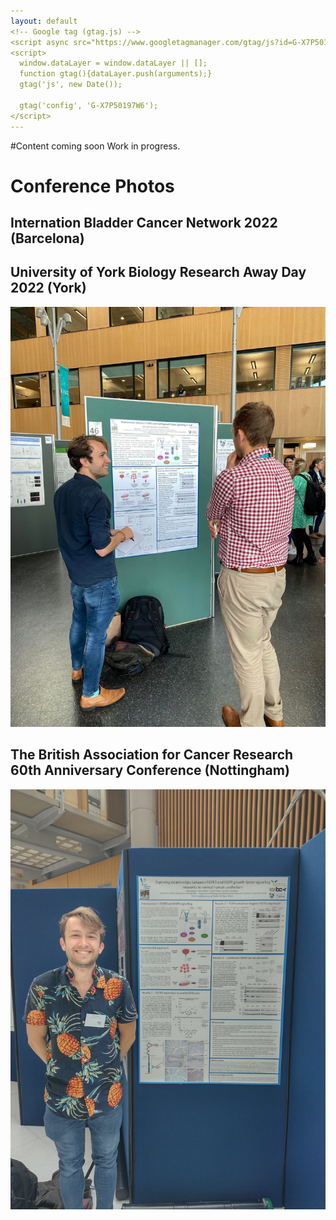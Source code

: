 ```yaml
---
layout: default
<!-- Google tag (gtag.js) -->
<script async src="https://www.googletagmanager.com/gtag/js?id=G-X7P50197W6"></script>
<script>
  window.dataLayer = window.dataLayer || [];
  function gtag(){dataLayer.push(arguments);}
  gtag('js', new Date());

  gtag('config', 'G-X7P50197W6');
</script>
---
```

<!--
Put in photos of me at each conference, and then maybe a brief description of what I enjoyed about ehe conference, particularly interestibng talks, who I spoke to, etc?
-->
#Content coming soon
Work in progress.

# Conference Photos

## Internation Bladder Cancer Network 2022 (Barcelona)

## University of York Biology Research Away Day 2022 (York)
![Biology RAD 2022](/docs/assets/img/Me_Andrew_RAD.jpg)

## The British Association for Cancer Research 60th Anniversary Conference (Nottingham)
![BACR 60th Anniv](/docs/assets/img/Me_BACR.jpg)